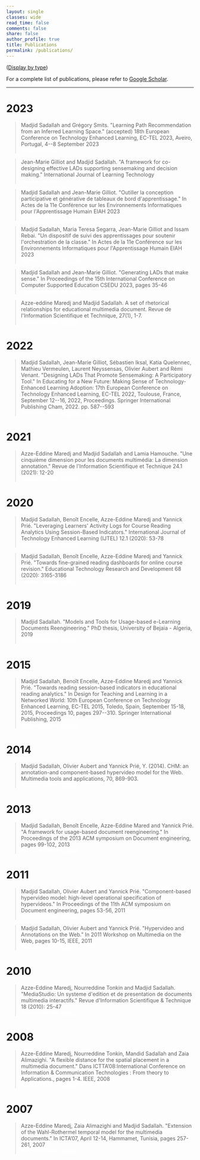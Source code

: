 ```yaml
---
layout: single
classes: wide
read_time: false
comments: false
share: false
author_profile: true
title: Publications
permalink: /publications/
---
```

(<a href="../publications_by_type">Display by type</a>)

For a complete list of publications, please refer to <a href="https://scholar.google.com/citations?user=A8So5p8AAAAJ" itemprop="sameAs">Google Scholar</a>.

---
# 2023
  > Madjid Sadallah and Grégory Smits. "Learning Path Recommendation from an Inferred Learning Space." (accepted)  18th European Conference on Technology Enhanced Learning, EC-TEL 2023, Aveiro, Portugal,  4--8 September 2023<br>
   <a style="color:white;cursor: pointer; cursor: hand;" onclick="toggle_visibility('sadallah2023learning_abstract');" class="btn btn--primary">Abstract</a>
   <a style="color:white;cursor: pointer; cursor: hand;" onclick="toggle_visibility('sadallah2023learning');" class="btn btn--info">Bibtex</a>
        
<div id="sadallah2023learning_abstract" style="display:none;">
  <p class="notice--info"><strong>Absract. </strong> Defining a learning space of reference may be a challenging task for the concerned tutor(s). However, once formalized, such a representation of possible learning sequences may serve as a norm to evaluate the current state of a learner and to potentially derive recommendations about the next learning state to target. A pragmatic strategy is introduced in this article to ease the definition of a subjective learning space from a few tutor(s)-provided examples of representative learning paths. A measure is then also inferred from these representative paths that can then be used to evaluate an ongoing learning path. The learning space and the evaluation measure, combined together, are then used to suggest the learning activity the learner should address next.</p>
</div>

<div id="sadallah2023learning" style="display:none;">
<small><div class="highlighter-rouge"><pre class="highlight">
<code>@inproceedings{sadallah2023learning,
  title={Learning Path Recommendation from an Inferred Learning Space},
  author={Sadallah, Madjid and Smits, Grégory},
  booktitle={18th European Conference on Technology Enhanced Learning, EC-TEL 2023, AVeiro, Portugal, September 4--8},
  year={2023}
}
</code></pre></div></small>
</div>

 > Jean-Marie Gilliot and Madjid Sadallah. "A framework for co-designing effective LADs supporting sensemaking and decision making." International Journal of Learning Technology<br>
    <a style="color:white;cursor: pointer; cursor: hand;" onclick="toggle_visibility('gilliot2023framework_abstract');" class="btn btn--primary">Abstract</a>
    <a style="color:white;cursor: pointer; cursor: hand;" onclick="toggle_visibility('gilliot2023framework');" class="btn btn--info">Bibtex</a>
        
<div id="gilliot2023framework_abstract" style="display:none;">
  <p class="notice--info"><strong>Absract. </strong> Learning Analytics Dashboards (LAD) deserve increasing attention, yet their adoption remains limited. Designing effective LAD is a difficult process, and LADs often fail in turning insights into action. We argue that providing explicit decision-making features in a participatory design process may help to develop LADs supporting action. We first examine how the decision-making process is reflected on LADs. Second, we review the literature to identify major design space dimensions and examine how to include decision-making features. Secondly, we propose the DEFLAD design framework to synthesise this review which provides explicit decision-making features in three dimensions:  Goal expression as a situation awareness level, Visualisation and related  Interactions, as support of decision-making process. Third, we consider how this framework is involved through every stage of a Human-Centred Design (HCD) process to express and manage such features. The main contribution of this paper is to provide a framework integrating the decision-making features in a participatory design process of LADs.
Furthermore, we demonstrate the implementation of our proposals through the development of a card-based toolkit to assist in the ideation phase of participatory design, and present feedback from participants of a workshop utilizing this tool as a proof of concept.</p>
</div>

<div id="gilliot2023framework" style="display:none;">
<small><div class="highlighter-rouge"><pre class="highlight">
<code>@article{gilliot2023framework,
  title={A framework for co-designing effective LADs supporting sensemaking and decision making},
  author={Gilliot, Jean-Marie and Sadallah, Madjid},
  journal={International Journal of Learning Technology},
  year={2023},
  publisher={Inderscience}
}
</code></pre></div></small>
</div>

 > Madjid Sadallah and Jean-Marie Gilliot. "Outiller la conception participative et générative de tableaux de bord d'apprentissage." In Actes de la 11e Conférence sur les Environnements Informatiques pour l'Apprentissage Humain EIAH 2023<br>
    <a style="color:white;cursor: pointer; cursor: hand;" onclick="toggle_visibility('sadallah2023outiller_abstract');" class="btn btn--primary">Abstract</a>
    <a style="color:white;cursor: pointer; cursor: hand;" onclick="toggle_visibility('sadallah2023outiller');" class="btn btn--info">Bibtex</a>
        <a href="/media/papers/sadallah2023outiller.pdf" style="color:white" class="btn btn--warning">Pre-print</a>
<div id="sadallah2023outiller_abstract" style="display:none;">
  <p class="notice--info"><strong>Absract. </strong> Les tableaux de bord d'apprentissage visent à soutenir la prise de décision au cours du processus d'apprentissage. Cependant, leur adoption à grande échelle reste limitée. Si ce constat peut s'expliquer par leur apparition relativement récente, la recherche montre que ceci est également dû au manque de participation des parties prenantes au processus de conception. Afin de soutenir ce processus tout en impliquant les utilisateurs, nous proposons d'articuler autour d'un espace de conception partagé un outil de conception participative pour la phase d'idéation et un outil génératif pour la phase de prototypage. Nous analysons ces outils en termes de facilité d'utilisation, de soutien à la participation ou d'expérience utilisateur, suivant les phases. L'analyse des retours obtenus montrent que ces outils sont utilisables et apportent un soutien tant à la participation des utilisateurs finaux qu'à l'expérience utilisateur des développeurs.</p>
</div>

<div id="sadallah2023outiller" style="display:none;">
<small><div class="highlighter-rouge"><pre class="highlight">
<code>@inproceedings{sadallah2023outiller,
  title={Outiller la conception participative et générative de tableaux de bord d'apprentissage},
  author={Sadallah, Madjid and Gilliot, Jean-Marie},
  booktitle={Actes de la 11e Conférence sur les Environnements Informatiques pour l'Apprentissage Humain EIAH 2023},
  year={2023},
  organization={ATIEF}
}
</code></pre></div></small>
</div>

 > Madjid Sadallah, Maria Teresa Segarra, Jean-Marie Gilliot and Issam Rebai. "Un dispositif de suivi des apprentissages pour soutenir l'orchestration de la classe." In Actes de la 11e Conférence sur les Environnements Informatiques pour l'Apprentissage Humain EIAH 2023<br>
    <a style="color:white;cursor: pointer; cursor: hand;" onclick="toggle_visibility('sadallah2023dispositif_abstract');" class="btn btn--primary">Abstract</a>
    <a style="color:white;cursor: pointer; cursor: hand;" onclick="toggle_visibility('sadallah2023dispositif');" class="btn btn--info">Bibtex</a>
        <a href="/media/papers/sadallah2023dispositif.pdf" style="color:white" class="btn btn--warning">Pre-print</a>
<div id="sadallah2023dispositif_abstract" style="display:none;">
  <p class="notice--info"><strong>Absract. </strong> Le concept d'orchestration de la classe vise à saisir la complexité associée à la gestion des activités d'apprentissage synchrones (où apprenants et enseignants se retrouvent pour réaliser les activités). Notre objectif est de construire un dispositif permettant d'assister l'enseignant dans ses tâches d'orchestration, en explorant les notions de scénarisation, de suivi et de rétroaction. Dans cet article, nous présentons SAVAStudio, un outil permettant à l'enseignant de planifier le déroulement d'activités synchrones et de récupérer les traces du déroulement réel de celles-ci.</p>
</div>

<div id="sadallah2023dispositif" style="display:none;">
<small><div class="highlighter-rouge"><pre class="highlight">
<code>@inproceedings{sadallah2023dispositif,
  title={Un dispositif de suivi des apprentissages pour soutenir l'orchestration de la classe},
  author={Sadallah, Madjid and Segarra, Maria Teresa and Gilliot, Jean-Marie and Rebai, Issam},
  booktitle={Actes de la 11e Conférence sur les Environnements Informatiques pour l'Apprentissage Humain EIAH 2023},
  year={2023},
  organization={ATIEF}
}
</code></pre></div></small>
</div>

  > Madjid Sadallah and Jean-Marie Gilliot. "Generating LADs that make sense." In Proceedings of the 15th International Conference on Computer Supported Education CSEDU 2023, pages 35-46<br>
    <a style="color:white;cursor: pointer; cursor: hand;" onclick="toggle_visibility('sadallah2023generating_abstract');" class="btn btn--primary">Abstract</a>
    <a style="color:white;cursor: pointer; cursor: hand;" onclick="toggle_visibility('sadallah2023generating');" class="btn btn--info">Bibtex</a>
        <a href="/media/papers/sadallah2023generating.pdf" style="color:white" class="btn btn--warning">Pre-print</a>
<div id="sadallah2023generating_abstract" style="display:none;">
  <p class="notice--info"><strong>Absract. </strong> Learning Analytics Dashboards (LADs)  deliver rich and actionable representations of learning data to support meaningful and insightful decisions that ultimately leverage the learning process. Yet, because of their limited large-scale adoption, their design is still a major area of inquiry in education research. In this paper, we propose to expand LAD codesign approaches. We first investigate how the user makes sense of the data delivered by LADs and how to support this sensemaking process during the design. Second, we propose a generative tool, supporting sensemaking and decision making process, that extends end-users participation during the prototyping phase and empowers LAD designers. A qualitative evaluation of the tool including usability and user experience is provided.</p>
</div>

<div id="sadallah2023generating" style="display:none;">
<small><div class="highlighter-rouge"><pre class="highlight">
<code>@inproceedings{sadallah2023generating,
  title={Generating LADs that make sense},
  author={Sadallah, Madjid and Gilliot, Jean-Marie},
  booktitle={Proceedings of the 15th International Conference on Computer Supported Education CSEDU 2023},
  volume={1},
  pages={35--46},
  year={2023},
  organization={ISSN 2184-5026}
}
</code></pre></div></small>
</div>

  > Azze-eddine Maredj and Madjid Sadallah. A set of rhetorical relationships for educational multimedia document. Revue de l'Information Scientifique et Technique, 27(1), 1-7.<br>
    <a style="color:white;cursor: pointer; cursor: hand;" onclick="toggle_visibility('maredj2023set_abstract');" class="btn btn--primary">Abstract</a>
    <a style="color:white;cursor: pointer; cursor: hand;" onclick="toggle_visibility('maredj2023set');" class="btn btn--info">Bibtex</a>
        <a href="/media/papers/maredj2023set.pdf" style="color:white" class="btn btn--warning">Fulltext</a>
<div id="maredj2023set_abstract" style="display:none;">
  <p class="notice--info"><strong>Absract. </strong> In this paper, we propose a set of rhetorical relations to support applications such as automatic summary generation and content adaptation of a multimedia document. These relations have been proposed in the context of an educational environment. These rhetorical relations are integrated and handled as part of the logical dimension of the multimedia document. The proposal of these relations is motivated by the need to take into account the particularities inherent to: (1) the composition, editing and presentation of a multimedia document and (2) the educational context. Indeed, multimedia documents in an educational context are very different from textual documents, for which automatic analysis and generation have led to the proposal of a set of commonly used rhetorical relations, as described in the work of Mann and Thompson. The study of this now more common context allowed us to go beyond the body of existing work to develop a more appropriate set of rhetorical relationships related to educational multimedia documents.</p>
</div>

<div id="maredj2023set" style="display:none;">
<small><div class="highlighter-rouge"><pre class="highlight">
<code>@article{maredj2023set,
  title={A set of rhetorical relationships for educational multimedia document},
  author={Maredj, Azze-eddine and Sadallaha, Madjid},
  journal={Revue de l'Information Scientifique et Technique},
  volume={27},
  number={1},
  pages={1--7},
  year={2023},
  publisher={ASJP}
}
</code></pre></div></small>
</div>

 

# 2022
  > Madjid Sadallah, Jean-Marie Gilliot, Sébastien Iksal, Katia Quelennec, Mathieu Vermeulen, Laurent Neyssensas, Olivier Aubert and Rémi Venant. "Designing LADs That Promote Sensemaking: A Participatory Tool." In Educating for a New Future: Making Sense of Technology-Enhanced Learning Adoption: 17th European Conference on Technology Enhanced Learning, EC-TEL 2022, Toulouse, France, September 12--16, 2022, Proceedings. Springer International Publishing Cham, 2022. pp. 587--593<br>
   <a style="color:white;cursor: pointer; cursor: hand;" onclick="toggle_visibility('sadallah2022designing_abstract');" class="btn btn--primary">Abstract</a>
   <a style="color:white;cursor: pointer; cursor: hand;" onclick="toggle_visibility('sadallah2022designing');" class="btn btn--info">Bibtex</a>
        <a href="/media/papers/sadallah2022designing.pdf" style="color:white" class="btn btn--warning">Accepted version</a>
<div id="sadallah2022designing_abstract" style="display:none;">
  <p class="notice--info"><strong>Absract. </strong> Learning Analytics Dashboards (LADs) are data visualization tools built to empower teachers and learners to make purposeful decisions that impact the learning process. Due to their relatively recent emergence and the scarcity of studies on their design principles, dashboard design remains a major area of investigation in learning analytics research, and large scale diffusion to their stakeholders remains limited. We promote human-centered approaches for LADs design since their success in terms of acceptance and adoption greatly depends on the level of stakeholder involvement in their design. In this paper, we present a tool to support the participatory design of LADs. First experiments during a pilot study with teachers demonstrate that the proposed tool encourages group work, and in-depth exploration of LADs use.</p>
</div>

<div id="sadallah2022designing" style="display:none;">
<small><div class="highlighter-rouge"><pre class="highlight">
<code>@inproceedings{sadallah2022designing,
  title={Designing LADs That Promote Sensemaking: A Participatory Tool},
  author={Sadallah, Madjid and Gilliot, Jean-Marie and Iksal, Sébastien and Quelennec, Katia and Vermeulen, Mathieu and Neyssensas, Laurent and Aubert, Olivier and Venant, Rémi},
  booktitle={Educating for a New Future: Making Sense of Technology-Enhanced Learning Adoption: 17th European Conference on Technology Enhanced Learning, EC-TEL 2022, Toulouse, France, September 12--16, 2022, Proceedings},
  pages={587--593},
  year={2022},
  organization={Springer International Publishing Cham}
}
</code></pre></div></small>
</div>



# 2021
  > Azze-Eddine Maredj and Madjid Sadallah and Lamia Hamouche. "Une cinquième dimension pour les documents multimédia: La dimension annotation." Revue de l'Information Scientifique et Technique 24.1 (2021): 12-20<br>
    <a style="color:white;cursor: pointer; cursor: hand;" onclick="toggle_visibility('maredj2021cinquieme_abstract');" class="btn btn--primary">Abstract</a>
    <a style="color:white;cursor: pointer; cursor: hand;" onclick="toggle_visibility('maredj2021cinquieme');" class="btn btn--info">Bibtex</a>
        <a href="/media/papers/maredj2021cinquieme.pdf" style="color:white" class="btn btn--warning">Fulltext</a>
<div id="maredj2021cinquieme_abstract" style="display:none;">
  <p class="notice--info"><strong>Absract. </strong> Un document multimédia intègre des entités de base de nature statique (texte, images, graphiques et tableaux) et de nature dynamique (vidéo, sons et animations), qui suivent une certaine organisation temporelle et spatiale. De nos jours, ces documents sont utilisés dans divers domaines d’application comme l’apprentissage à distance, la télémédecine, les visites virtuelles, la publicité, etc. Ces documents sont généralement modélisés par quatre dimensions: la dimension logique, la dimension temporelle, la dimension spatiale et la dimension hypermédia. Avec le temps, de nouveaux besoins sont apparus dans l’utilisation des documents multimédia, nous citons, l’adaptation des documents multimédias (où le document multimédia est présenté selon un profil utilisateur), la composition de document multimédia (qui permet de concevoir un document suite à une requête utilisateur), la recomposition de document multimédia (qui permet à un auteur de reconcevoir son document suite à l’analyse des traces de lecture), la génération de résumé automatique, etc. Les informations contenues dans ces quatre dimensions se révèlent insuffisantes pour répondre à ces besoins. D'autres informations sont donc nécessaires. Dans ce travail, nous proposons d'étendre ce modèle à cinq dimensions, en définissant une nouvelle dimension: la dimension annotation. Cette dernière comportera des informations sur le document, ses entités, son auteur et ses lecteurs, qui contribueront à la prise en charge des applications précitées.</p>
</div>

<div id="maredj2021cinquieme" style="display:none;">
<small><div class="highlighter-rouge"><pre class="highlight">
<code>@article{maredj2021cinquieme,
  title={Une cinqui{\`e}me dimension pour les documents multim{\'e}dia: La dimension annotation},
  author={MAREDJ, Azze-Eddine and Madjid, Sadallah and Lamia, Hamouche},
  journal={Revue de l'Information Scientifique et Technique},
  volume={24},
  number={1},
  pages={12--20},
  year={2021},
  publisher={ASJP}
}
</code></pre></div></small>
</div>

# 2020
  > Madjid Sadallah, Benoît Encelle, Azze-Eddine Maredj and Yannick Prié. "Leveraging Learners' Activity Logs for Course Reading Analytics Using Session-Based Indicators." International Journal of Technology Enhanced Learning (IJTEL) 12.1 (2020): 53-78<br>
   <a style="color:white;cursor: pointer; cursor: hand;" onclick="toggle_visibility('sadallah2020leveraging_abstract');" class="btn btn--primary">Abstract</a>
   <a style="color:white;cursor: pointer; cursor: hand;" onclick="toggle_visibility('sadallah2020leveraging');" class="btn btn--info">Bibtex</a>
        <a href="/media/papers/sadallah2020laveraging.pdf" style="color:white" class="btn btn--warning">Fulltext</a>
<div id="sadallah2020leveraging_abstract" style="display:none;">
  <p class="notice--info"><strong>Absract. </strong> A challenge that course authors face when reviewing their contents is to detect how to improve their courses in order to meet the expectations of their learners. In this paper, we propose an analytical approach that exploits learners' logs of reading to provide authors with insightful data about the consumption of their courses. We first model reading activity using the concept of reading-session and propose a new and efficient session identification. We then elaborate a list of indicators computed using learners' reading sessions that allow to represent their behaviour and to infer their needs. We evaluate our proposals with course authors and learners using logs from a major e-learning platform. Interesting results were found. This demonstrates the effectiveness of the approach in identifying aspects and parts of a course that may prevent it from being easily read and understood, and for guiding the authors through the analysis and review tasks.</p>
</div>

<div id="sadallah2020leveraging" style="display:none;">
<small><div class="highlighter-rouge"><pre class="highlight">
<code>@article{sadallah2020leveraging,
  title={Leveraging Learners' Activity Logs for Course Reading Analytics Using Session-Based Indicators},
  author={Sadallah, Madjid and Encelle, Beno{\^\i}t and Maredj, Azze-Eddine and Pri{\'e}, Yannick},
  journal={International Journal of Technology Enhanced Learning (IJTEL)},
  volume={12},
  number={1},
  pages={53--78},
  year={2020},
  publisher={Inderscience}
}
</code></pre></div></small>
</div>

  > Madjid Sadallah, Benoît Encelle, Azze-Eddine Maredj and Yannick Prié. "Towards fine-grained reading dashboards for online course revision." Educational Technology Research and Development 68 (2020): 3165-3186<br>
    <a style="color:white;cursor: pointer; cursor: hand;" onclick="toggle_visibility('sadallah2020towards_abstract');" class="btn btn--primary">Abstract</a>
    <a style="color:white;cursor: pointer; cursor: hand;" onclick="toggle_visibility('sadallah2020towards');" class="btn btn--info">Bibtex</a>
        <a href="/media/papers/sadallah2020towards.pdf" style="color:white" class="btn btn--warning">Fulltext</a>
<div id="sadallah2020towards_abstract" style="display:none;">
  <p class="notice--info"><strong>Absract. </strong> Providing high-quality courses is of utmost importance to drive successful learning. This compels course authors to continuously review their contents to meet learners’ needs. However, it is challenging for them to detect the reading barriers that learners face with content, and to identify how their courses can be improved accordingly. In this paper, we propose a learning analytics approach for assisting course authors performing these tasks. Using logs of learners’ activity, a set of indicators related to course reading activity are computed and used to detect issues and to suggest content revisions. The results are presented to authors through CoReaDa, a learning dashboard empowered with assistive features. We instantiate our proposals using the logs of a major European e-learning platform, and validate them through a study. Study results show the effectiveness of our approach providing authors with more awareness and guidance in improving their courses, to better suit learners’ requirements.</p>
</div>

<div id="sadallah2020towards" style="display:none;">
<small><div class="highlighter-rouge"><pre class="highlight">
<code>@article{sadallah2020towards,
  title={Towards fine-grained reading dashboards for online course revision},
  author={Sadallah, Madjid and Encelle, Beno{\^\i}t and Maredj, Azze-Eddine and Pri{\'e}, Yannick},
  journal={Educational Technology Research and Development},
  volume={68},
  pages={3165--3186},
  year={2020},
  publisher={Springer US}
}
</code></pre></div></small>
</div>

# 2019
  > Madjid Sadallah. "Models and Tools for Usage-based e-Learning Documents Reengineering." PhD thesis, University of Bejaia - Algeria, 2019<br>
    <a style="color:white;cursor: pointer; cursor: hand;" onclick="toggle_visibility('sadallah2019models_abstract');" class="btn btn--primary">Abstract</a>
    <a style="color:white;cursor: pointer; cursor: hand;" onclick="toggle_visibility('sadallah2019models');" class="btn btn--info">Bibtex</a>
        <a href="/media/papers/sadallah2019models.pdf" style="color:white" class="btn btn--warning">Fulltext</a>
<div id="sadallah2019models_abstract" style="display:none;">
  <p class="notice--info"><strong>Absract. </strong> Providing high-quality content is of utmost importance to drive successful reading. Besides, designing documents that are received the way the author wishes has always been difficult, and the digital world increases this difficulty by multiplying the possibilities related to mixed medias and interactivity. This compels authors to continuously review the delivered content to meet readers’ needs. Yet it remains challenging for them to detect the comprehension barriers that may exist within their documents, and to identify how these latter can be improved accordingly. This compels authors to continuously review the delivered content to meet readers’ needs. Yet it remains challenging for them to detect the comprehension barriers that may exist within their documents, and to identify how these latter can be improved accordingly. In this thesis, we focus on an educational context, where reading is a fundamental activity and the basis of many other learning activities. We propose a learning analytics approach for assisting course authors to maintain their courses to sustain learning. The proposals are based on theoretical background originated from research on learning analytics, reading comprehension and content revision. We advocate “usage-based document reengineering”, a process defined as a kind of reengineering that changes document content and structures based on the analysis of readers’ usages as recorded in their reading traces. We model reading activity using the concept of reading-session and propose a new session identification method. Using learners’ reading sessions, a set of indicators related to different aspects of the reading process are computed and used to detect comprehension issues and to suggest corrective content revisions. The results of the analytics process are presented to authors through a dashboard empowered with assistive features. We instantiate our proposals using the logs of a major European e-learning platform, and validate it through a series of studies. The results show the effectiveness of the approach and related dashboards to enhance authors awareness learners’ needs, and to provide them with guidance in improving their courses accordingly.</p>
</div>

<div id="sadallah2019models" style="display:none;">
<small><div class="highlighter-rouge"><pre class="highlight">
<code>@phdthesis{sadallah2019models,
  title={Models and Tools for Usage-based e-Learning Documents Reengineering},
  author={Sadallah, Madjid},
  year={2019},
  school={University of Bejaia - Algeria}
}
</code></pre></div></small>
</div>

# 2015
  > Madjid Sadallah, Benoît Encelle, Azze-Eddine Maredj and Yannick Prié. "Towards reading session-based indicators in educational reading analytics." In Design for Teaching and Learning in a Networked World: 10th European Conference on Technology Enhanced Learning, EC-TEL 2015, Toledo, Spain, September 15-18, 2015, Proceedings 10, pages 297--310. Springer International Publishing, 2015<br>
    <a style="color:white;cursor: pointer; cursor: hand;" onclick="toggle_visibility('sadallah2015towards_abstract');" class="btn btn--primary">Abstract</a>
    <a style="color:white;cursor: pointer; cursor: hand;" onclick="toggle_visibility('sadallah2015towards');" class="btn btn--info">Bibtex</a>
        <a href="/media/papers/sadallah2015towards.pdf" style="color:white" class="btn btn--warning">Fulltext</a>
<div id="sadallah2015towards_abstract" style="display:none;">
  <p class="notice--info"><strong>Absract. </strong> It is a challenging task to identify eLearning courses parts that have to be revised to best suit learners’ requirements. Reading being one of the most salient learning activities, one way of doing so is to study how learners consume courses. We intend to support course authors (e.g. teachers) during courses revision by providing them with reading indicators. We use the concept of reading session to denote a learner’s active reading period, and we provide several associated reading indicators. In our server-side approach, reading sessions and indicators are calculated using web server logs. We evaluate the relevance of our proposals using logs from a major French eLearning platform. Results are promising: calculated reading sessions are theoretically more precise than other best applicable approaches, and course authors consider suggested indicators to be appropriate to courses revision. Using reading sessions and associated indicators could facilitate authors’ work of course reengineering.</p>
</div>

<div id="sadallah2015towards" style="display:none;">
<small><div class="highlighter-rouge"><pre class="highlight">
<code>@inproceedings{sadallah2015towards,
  title={Towards reading session-based indicators in educational reading analytics},
  author={Sadallah, Madjid and Encelle, Beno{\^\i}t and Maredj, Azze-Eddine and Pri{\'e}, Yannick},
  booktitle={Design for Teaching and Learning in a Networked World: 10th European Conference on Technology Enhanced Learning, EC-TEL 2015, Toledo, Spain, September 15-18, 2015, Proceedings 10},
  pages={297--310},
  year={2015},
  organization={Springer International Publishing}
}
</code></pre></div></small>
</div>


# 2014
> Madjid Sadallah, Olivier Aubert and Yannick Prié, Y. (2014). CHM: an annotation-and component-based hypervideo model for the Web. Multimedia tools and applications, 70, 869-903. <br>
    <a style="color:white;cursor: pointer; cursor: hand;" onclick="toggle_visibility('sadallah2014chm_abstract');" class="btn btn--primary">Abstract</a>
    <a style="color:white;cursor: pointer; cursor: hand;" onclick="toggle_visibility('sadallah2014chm');" class="btn btn--info">Bibtex</a>
        <a href="/media/papers/sadallah2014chm.pdf" style="color:white" class="btn btn--warning">Fulltext</a>
<div id="sadallah2014chm_abstract" style="display:none;">
  <p class="notice--info"><strong>Absract. </strong>  Hypervideos are hypermedia documents that focus on video content. While they have long been deployed using specialized software or even hardware, the Web now offers a ground for them to fit into standardized languages and implementations. However, hypervideo design also currently uses very specific models limited to a single class of documents, or very generic hypermedia models that may not appropriately express their specific features. In this article we describe such features, and we introduce CHM, an annotation-driven and component-based model to conceptualize hypervideos through a high level operational specification. An extensible set of high level components is defined to emphasize the presentation and interaction features modeling, while lower level components offer more flexibility and customization opportunities. Being annotation-based, the model promotes a clear separation between video content/metadata and their various potential presentations. We also describe WebCHM, an implementation of CHM with standard Web technologies that provides a general framework to experiment with hypervideos on the Web. Two examples are provided as well as a preliminary usage study of the model and its implementation to validate our claims and proposals.</p>
</div>

<div id="sadallah2014chm" style="display:none;">
<small><div class="highlighter-rouge"><pre class="highlight">
<code>@article{sadallah2014chm,
  title={CHM: an annotation-and component-based hypervideo model for the Web},
  author={Sadallah, Madjid and Aubert, Olivier and Pri{\'e}, Yannick},
  journal={Multimedia tools and applications},
  volume={70},
  pages={869--903},
  year={2014},
  publisher={Springer}
}
</code></pre></div></small>
</div>

# 2013
  > Madjid Sadallah, Benoît Encelle, Azze-Eddine Mared and Yannick Prié. "A framework for usage-based document reengineering." In Proceedings of the 2013 ACM symposium on Document engineering, pages 99-102, 2013<br>
    <a style="color:white;cursor: pointer; cursor: hand;" onclick="toggle_visibility('sadallah2013framework_abstract');" class="btn btn--primary">Abstract</a>
    <a style="color:white;cursor: pointer; cursor: hand;" onclick="toggle_visibility('sadallah2013framework');" class="btn btn--info">Bibtex</a>
        <a href="/media/papers/sadallah2013framework.pdf" style="color:white" class="btn btn--warning">Fulltext</a>
<div id="sadallah2013framework_abstract" style="display:none;">
  <p class="notice--info"><strong>Absract. </strong> This ongoing work investigates usage-based document reengineering as a means to support authors in modifying their documents. Document usages (i.e. usage feedbacks) cover readers' explicit annotations and their reading traces. We first describe a conceptual framework with various levels of assistance for document reengineering: indications on reading, problem detection, reconception suggestions and automatic reconception propositions, taking our example in e-learning document management. We then present a technical framework for usage-based document reengineering and its associated models for documents, annotations and traces representation.</p>
</div>

<div id="sadallah2013framework" style="display:none;">
<small><div class="highlighter-rouge"><pre class="highlight">
<code>@inproceedings{sadallah2013framework,
  title={A framework for usage-based document reengineering},
  author={Sadallah, Madjid and Encelle, Beno{\^\i}t and Mared, Azze-Eddine and Pri{\'e}, Yannick},
  booktitle={Proceedings of the 2013 ACM symposium on Document engineering},
  pages={99--102},
  year={2013}
}
</code></pre></div></small>
</div>



# 2011
  > Madjid Sadallah, Olivier Aubert and Yannick Prié. "Component-based hypervideo model: high-level operational specification of hypervideos." In Proceedings of the 11th ACM symposium on Document engineering, pages 53-56, 2011<br>
    <a style="color:white;cursor: pointer; cursor: hand;" onclick="toggle_visibility('sadallah2011component_abstract');" class="btn btn--primary">Abstract</a>
    <a style="color:white;cursor: pointer; cursor: hand;" onclick="toggle_visibility('sadallah2011component');" class="btn btn--info">Bibtex</a>
        <a href="/media/papers/sadallah2011component.pdf" style="color:white" class="btn btn--warning">Fulltext</a>
<div id="sadallah2011component_abstract" style="display:none;">
  <p class="notice--info"><strong>Absract. </strong> Hypervideo offers enhanced video-centric experiences. Usually defined from a hypermedia perspective, the lack of a dedicated specification hampers hypervideo domain and concepts from being broadly investigated. This article proposes a specialized hypervideo model that addresses hypervideo specificities. Following the principles of component-based modeling and annotation-driven content abstracting, the Component-based Hypervideo Model (CHM) that we propose is a high level representation of hypervideos that intends to provide a general and dedicated hypervideo data model. Considered as a video-centric interactive document, the CHM hypervideo presentation and interaction features are expressed through a high level operational specification. Our annotation-driven approach promotes a clear separation of data from video content and document visualizations. The model serves as a basis for a Web-oriented implementation that provides a declarative syntax and accompanying tools for hypervideo document design in a Web standards-compliant manner.</p>
</div>

<div id="sadallah2011component" style="display:none;">
<small><div class="highlighter-rouge"><pre class="highlight">
<code>@inproceedings{sadallah2011component,
  title={Component-based hypervideo model: high-level operational specification of hypervideos},
  author={Sadallah, Madjid and Aubert, Olivier and Pri{\'e}, Yannick},
  booktitle={Proceedings of the 11th ACM symposium on Document engineering},
  pages={53--56},
  year={2011}
}
</code></pre></div></small>
</div>

  > Madjid Sadallah, Olivier Aubert and Yannick Prié. "Hypervideo and Annotations on the Web." In 2011 Workshop on Multimedia on the Web, pages 10-15, IEEE, 2011<br>
    <a style="color:white;cursor: pointer; cursor: hand;" onclick="toggle_visibility('sadallah2011hypervideo_abstract');" class="btn btn--primary">Abstract</a>
    <a style="color:white;cursor: pointer; cursor: hand;" onclick="toggle_visibility('sadallah2011hypervideo');" class="btn btn--info">Bibtex</a>
    <a href="/media/papers/sadallah2011hypervideo.pdf" style="color:white" class="btn btn--warning">Fulltext</a>
<div id="sadallah2011hypervideo_abstract" style="display:none;">
  <p class="notice--info"><strong>Absract. </strong> Effective video-based Web information system deployment is still challenging, while the recent widespread of multimedia further raises the demand for new online audiovisual document edition and presentation alternatives. Hyper video, a specialization of hypermedia focusing on video, can be used on the Web to provide a basis for video-centric documents and to allow more elaborated practices of online video. In this paper, we propose an annotation-driven model to conceptualize hyper videos, promoting a clear separation between video content/metadata and their various potential presentations. Using the proposed model, features of hyper video are grafted to wider video-based Web documents in a Web standards-compliant manner. The annotation-driven hyper video model and its implementation offer a general framework to experiment with new interaction modalities for video-based knowledge communication on the Web.</p>
</div>

<div id="sadallah2011hypervideo" style="display:none;">
<small><div class="highlighter-rouge"><pre class="highlight">
<code>@inproceedings{sadallah2011hypervideo,
  title={Hypervideo and Annotations on the Web},
  author={Sadallah, Madjid and Aubert, Olivier and Pri{\'e}, Yannick},
  booktitle={2011 Workshop on Multimedia on the Web},
  pages={10--15},
  year={2011},
  organization={IEEE}
}
</code></pre></div></small>
</div>

# 2010
> Azze-Eddine Maredj, Nourreddine Tonkin and Madjid Sadallah. "MediaStudio: Un systeme d'edition et de presentation de documents multimedia interactifs." Revue d'Information Scientifique & Technique 18 (2010): 25-47<br>
    <a style="color:white;cursor: pointer; cursor: hand;" onclick="toggle_visibility('maredj2010mediastudio_abstract');" class="btn btn--primary">Abstract</a>
    <a style="color:white;cursor: pointer; cursor: hand;" onclick="toggle_visibility('maredj2010mediastudio');" class="btn btn--info">Bibtex</a>
    <a href="/media/papers/maredj2010mediastudio.pdf" style="color:white" class="btn btn--warning">Fulltext</a>
<div id="maredj2010mediastudio_abstract" style="display:none;">
  <p class="notice--info"><strong>Absract. </strong> Dans les standards et les systèmes multimédia actuels, le document est le plus souvent décrit selon une approche événementielle, d’où l’inadaptation de la programmation à la nature incrémentale du processus d'édition, la difficulté de la maintenance des documents ainsi produits et enfin les problèmes qu'ont les auteurs non-informaticiens pour les maîtriser. De plus, les travaux menés dans ce domaine se sont essentiellement focalisés sur la dimension temporelle, alors que le développement de tels systèmes devrait d’emblée considérer les quatre dimensions du document afin de mutualiser au mieux leur conception et leur implémentation. Par ailleurs, l’adaptation des documents à des profils de lecture particuliers n’est pas considérée, alors que pour certains domaines d’application, l’apprentissage par exemple, ceci reste un besoin important. En partant de ce constat, MediaStudio se veut une contribution au domaine de l’édition et de la présentation de documents multimédia interactifs à travers un ensemble de propositions pour pallier les insuffisances mentionnées.</p>
</div>

<div id="maredj2010mediastudio" style="display:none;">
<small><div class="highlighter-rouge"><pre class="highlight">
<code>@article{maredj2010mediastudio,
  title={MediaStudio: Un systeme d'edition et de presentation de documents multimedia interactifs},
  author={Maredj, Azze-Eddine and Tonkin, Nourreddine and Sadallah, Madjid},
  journal={Revue d'Information Scientifique \& Technique},
  volume={18},
  pages={25--47},
  year={2010}
}
</code></pre></div></small>
</div>

# 2008
> Azze-Eddine Maredj, Nourreddine Tonkin, Mandid Sadallah and Zaia Alimazighi. "A flexible distance for the spatial placement in a multimedia document." Dans ICTTA’08:International Conference on Information & Communication Technologies : From theory to Applications., pages 1-4. IEEE, 2008<br>
    <a style="color:white;cursor: pointer; cursor: hand;" onclick="toggle_visibility('maredj2008flexible_abstract');" class="btn btn--primary">Abstract</a>
    <a style="color:white;cursor: pointer; cursor: hand;" onclick="toggle_visibility('maredj2008flexible');" class="btn btn--info">Bibtex</a>
    <a href="/media/papers/maredj2008flexible.pdf" style="color:white" class="btn btn--warning">Fulltext</a>
<div id="maredj2008flexible_abstract" style="display:none;">
  <p class="notice--info"><strong>Absract. </strong> In the multimedia documents authoring systems the management of spatial and temporal inter-objects relations is the most delicate task. Spatial relations management refers to the appropriate means to express relations between the document objects and guarantee their consistency. Usually it is represented by spatial model which performances depend on its expressivity degree, on its positioning precision and on the ability to express a desired overlap. One of the most important factor that affects performances is the distance associated to the relations. To enhance the expressivity and precision degrees and to allow the specification of desired overlap, we introduce, in this paper, the flexible distance concept.</p>
</div>

<div id="maredj2008flexible" style="display:none;">
<small><div class="highlighter-rouge"><pre class="highlight">
<code>@inproceedings{maredj2008flexible,
  title={A flexible distance for the spatial placement in a multimedia document},
  author={Maredj, A-E and Nourreddine, T and Sadallah, M and Alimazighi, Z},
  booktitle={ICTTA’08:International Conference on Information \& Communication Technologies : From theory to Applications.},
  pages={1--4},
  year={2008},
  organization={IEEE}
}
</code></pre></div></small>
</div>



# 2007
  > Azze-Eddine Maredj, Zaia Alimazighi and Madjid Sadallah. "Extension of the Wahl-Rothermel temporal model for the multimedia documents." In ICTA’07, April 12-14, Hammamet, Tunisia, pages 257-261, 2007<br>
    <a style="color:white;cursor: pointer; cursor: hand;" onclick="toggle_visibility('maredj2007extension_abstract');" class="btn btn--primary">Abstract</a>
    <a style="color:white;cursor: pointer; cursor: hand;" onclick="toggle_visibility('maredj2007extension');" class="btn btn--info">Bibtex</a>
    <a href="/media/papers/maredj2007extension.pdf" style="color:white" class="btn btn--warning">Fulltext</a>
<div id="maredj2007extension_abstract" style="display:none;">
  <p class="notice--info"><strong>Absract. </strong> Multimedia presentation defines composition of different media having inherent or assigned temporal behavior: text, images, animations, audio and video. Temporal composition is the most important feature of multimedia presentations because it defines the overall scheduling of temporal events. In this paper, our goal is to propose an extension of Whal and Rothermel temporal model to increase its degree of expressiveness. For that, a new delay definition is proposed.</p>
</div>

<div id="maredj2007extension" style="display:none;">
<small><div class="highlighter-rouge"><pre class="highlight">
<code>@inproceedings{maredj2007extension,
  title={Extension of the Wahl-Rothermel temporal model for the multimedia documents},
  author={MAREDJ, Azze-Eddine and ALIMAZIGHI, Zaia and SADALLAH, Madjid},
  booktitle={ICTA’07, April 12-14, Hammamet, Tunisia},
  pages={257--261},
  year={2007}
}
</code></pre></div></small>
</div>


<script type="text/javascript">
   function toggle_visibility(block_id) {
       var e = document.getElementById(block_id);
       if(e.style.display == 'block')
          e.style.display = 'none';
       else
          e.style.display = 'block';
   }
</script>	
